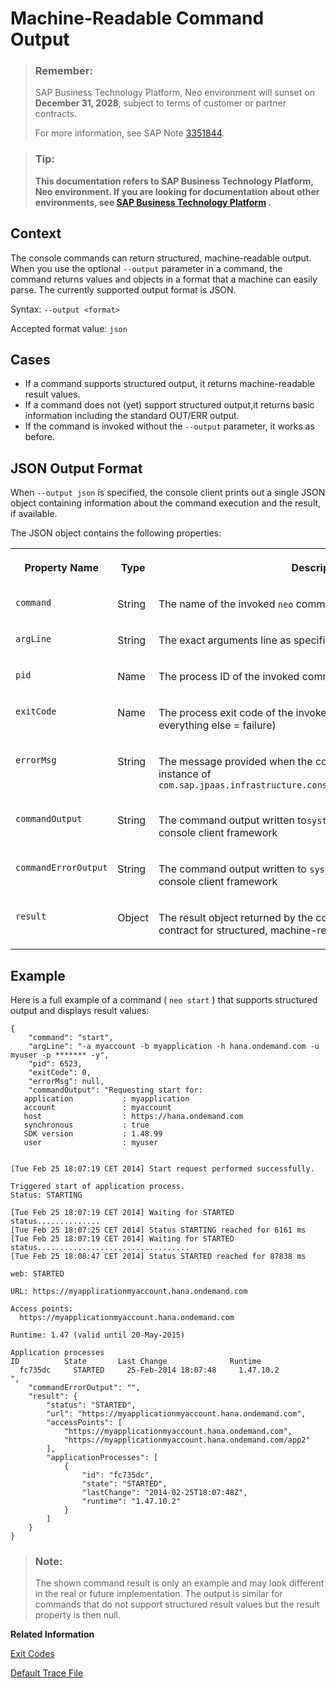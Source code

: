 <!-- loiob35e1e92ceb647daac49098b828dac92 -->

# Machine-Readable Command Output

> ### Remember:  
> SAP Business Technology Platform, Neo environment will sunset on **December 31, 2028**, subject to terms of customer or partner contracts.
> 
> For more information, see SAP Note [3351844](https://me.sap.com/notes/3351844).

> ### Tip:  
> **This documentation refers to SAP Business Technology Platform, Neo environment. If you are looking for documentation about other environments, see [SAP Business Technology Platform](https://help.sap.com/docs/btp/sap-business-technology-platform/sap-business-technology-platform?version=Cloud) .**



## Context

The console commands can return structured, machine-readable output. When you use the optional `--output` parameter in a command, the command returns values and objects in a format that a machine can easily parse. The currently supported output format is JSON.

Syntax: `--output <format>` 

Accepted format value: `json`



## Cases

-   If a command supports structured output, it returns machine-readable result values.
-   If a command does not \(yet\) support structured output,it returns basic information including the standard OUT/ERR output.
-   If the command is invoked without the `--output` parameter, it works as before.



## JSON Output Format

When `--output json` is specified, the console client prints out a single JSON object containing information about the command execution and the result, if available.

The JSON object contains the following properties:


<table>
<tr>
<th valign="top">

Property Name

</th>
<th valign="top">

Type

</th>
<th valign="top">

Description

</th>
</tr>
<tr>
<td valign="top">

`command`

</td>
<td valign="top">

String

</td>
<td valign="top">

The name of the invoked `neo` command

</td>
</tr>
<tr>
<td valign="top">

`argLine`

</td>
<td valign="top">

String

</td>
<td valign="top">

The exact arguments line as specified by the calling script

</td>
</tr>
<tr>
<td valign="top">

`pid`

</td>
<td valign="top">

Name

</td>
<td valign="top">

The process ID of the invoked command

</td>
</tr>
<tr>
<td valign="top">

`exitCode`

</td>
<td valign="top">

Name

</td>
<td valign="top">

The process exit code of the invoked command \( `0` = successful, everything else = failure\)

</td>
</tr>
<tr>
<td valign="top">

`errorMsg`

</td>
<td valign="top">

String

</td>
<td valign="top">

The message provided when the command implementation throws instance of `com.sap.jpaas.infrastructure.console.exception.CommandException`

</td>
</tr>
<tr>
<td valign="top">

`commandOutput`

</td>
<td valign="top">

String

</td>
<td valign="top">

The command output written to`system.out` and captured by the console client framework

</td>
</tr>
<tr>
<td valign="top">

`commandErrorOutput`

</td>
<td valign="top">

String

</td>
<td valign="top">

The command output written to `system.err` and captured by the console client framework

</td>
</tr>
<tr>
<td valign="top">

`result`

</td>
<td valign="top">

Object

</td>
<td valign="top">

The result object returned by the command following the new contract for structured, machine-readable output

</td>
</tr>
</table>



## Example

Here is a full example of a command \( `neo start` \) that supports structured output and displays result values:

```
{
    "command": "start",
    "argLine": "-a myaccount -b myapplication -h hana.ondemand.com -u myuser -p ******* -y",
    "pid": 6523,
    "exitCode": 0,
    "errorMsg": null,
    "commandOutput": "Requesting start for:
   application           : myapplication
   account               : myaccount
   host                  : https://hana.ondemand.com
   synchronous           : true
   SDK version           : 1.48.99
   user                  : myuser
 
 
[Tue Feb 25 18:07:19 CET 2014] Start request performed successfully.
 
Triggered start of application process.
Status: STARTING
 
[Tue Feb 25 18:07:19 CET 2014] Waiting for STARTED status..............
[Tue Feb 25 18:07:25 CET 2014] Status STARTING reached for 6161 ms
[Tue Feb 25 18:07:19 CET 2014] Waiting for STARTED status..................................
[Tue Feb 25 18:08:47 CET 2014] Status STARTED reached for 87838 ms
 
web: STARTED
 
URL: https://myapplicationmyaccount.hana.ondemand.com
 
Access points:
  https://myapplicationmyaccount.hana.ondemand.com
 
Runtime: 1.47 (valid until 20-May-2015)
 
Application processes
ID          State       Last Change              Runtime
  fc735dc     STARTED     25-Feb-2014 18:07:48     1.47.10.2
",
    "commandErrorOutput": "",
    "result": {
        "status": "STARTED",
        "url": "https://myapplicationmyaccount.hana.ondemand.com",
        "accessPoints": [
            "https://myapplicationmyaccount.hana.ondemand.com",
            "https://myapplicationmyaccount.hana.ondemand.com/app2"
        ],
        "applicationProcesses": [
            {
                "id": "fc735dc",
                "state": "STARTED",
                "lastChange": "2014-02-25T18:07:48Z",
                "runtime": "1.47.10.2"
            }
        ]
    }
}
```

> ### Note:  
> The shown command result is only an example and may look different in the real or future implementation. The output is similar for commands that do not support structured result values but the result property is then null.

**Related Information**  


[Exit Codes](https://help.sap.com/viewer/ea72206b834e4ace9cd834feed6c0e09/Cloud/en-US/7886796eb9b9419fa6cecf1d215c38d8.html)

[Default Trace File](https://help.sap.com/viewer/ea72206b834e4ace9cd834feed6c0e09/Cloud/en-US/1b651b3aa5f54538a8f452f6fda0f5c3.html)


